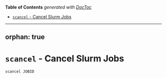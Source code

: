 <!-- START doctoc generated TOC please keep comment here to allow auto update -->
<!-- DON'T EDIT THIS SECTION, INSTEAD RE-RUN doctoc TO UPDATE -->
**Table of Contents**  *generated with [DocToc](https://github.com/thlorenz/doctoc)*

- [`scancel` - Cancel Slurm Jobs](#scancel---cancel-slurm-jobs)

<!-- END doctoc generated TOC please keep comment here to allow auto update -->

---
orphan: true
---

# `scancel` - Cancel Slurm Jobs

```bash
scancel JOBID
```